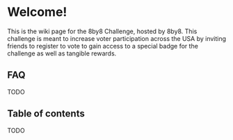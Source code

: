 # Welcome!
This is the wiki page for the 8by8 Challenge, hosted by 8by8. This challenge is meant to increase voter participation across the USA by inviting friends to register to vote to gain access to a special badge for the challenge as well as tangible rewards.

## FAQ
TODO
## Table of contents
TODO



<!--stackedit_data:
eyJoaXN0b3J5IjpbLTEzOTc2ODE4NjFdfQ==
-->